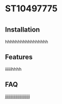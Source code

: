 
# ST10497775
#


## Installation
hhhhhhhhhhhhhhhhh
## Features
iiiiiihhhh
## FAQ
jjjjjjjjjjjjjjjjjjjjjjjj
